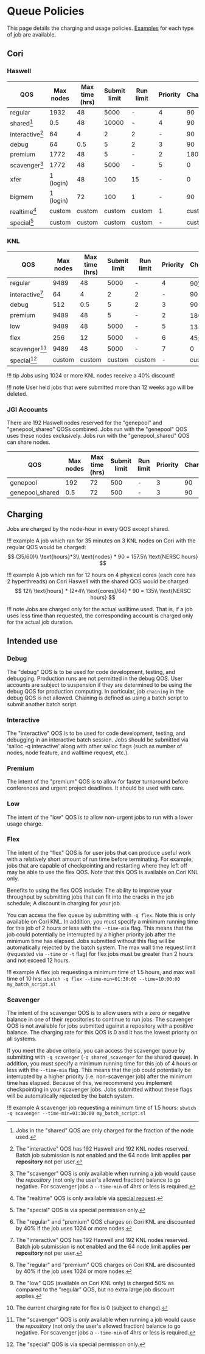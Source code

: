 # Queue Policies

This page details the charging and usage
policies. [Examples](examples/index.md) for each type of job are
available.

## Cori

### Haswell

| QOS             | Max nodes | Max time (hrs) | Submit limit | Run limit | Priority | Charge |
|-----------------|-----------|----------------|--------------|-----------|----------|--------|
| regular         | 1932      | 48             | 5000         | -         | 4        | 90     |
| shared[^1]      | 0.5       | 48             | 10000        | -         | 4        | 90     |
| interactive[^4] | 64        | 4              | 2            | 2         | -        | 90     |
| debug           | 64        | 0.5            | 5            | 2         | 3        | 90     |
| premium         | 1772      | 48             | 5            | -         | 2        | 180    |
| scavenger[^2]   | 1772      | 48             | 5000         | -         | 5        | 0      |
| xfer            | 1 (login) | 48             | 100          | 15        | -        | 0      |
| bigmem          | 1 (login) | 72             | 100          | 1         | -        | 90     |
| realtime[^3]    | custom    | custom         | custom       | custom    | 1        | custom |
| special[^5]     | custom    | custom         | custom       | custom    | -        | custom |

### KNL

| QOS             | Max nodes | Max time (hrs) | Submit limit | Run limit | Priority | Charge |
|-----------------|-----------|----------------|--------------|-----------|----------|--------|
| regular         | 9489      | 48             | 5000         | -         | 4        | 90[^6] |
| interactive[^4] | 64        | 4              | 2            | 2         | -        | 90     |
| debug           | 512       | 0.5            | 5            | 2         | 3        | 90     |
| premium         | 9489      | 48             | 5            | -         | 2        | 180[^6]|
| low             | 9489      | 48             | 5000         | -         | 5        | 135[^7] |
| flex   |          256       | 12             | 5000         | -         | 6        | 45[^8]  | 
| scavenger[^2]   | 9489      | 48             | 5000         | -         | 7        | 0      |
| special[^5]     | custom    | custom         | custom       | custom    | -        | custom |

!!! tip
	Jobs using 1024 or more KNL nodes receive a 40% discount!

!!! note
	User held jobs that were submitted more than 12 weeks ago will be deleted.

### JGI Accounts

There are 192 Haswell nodes reserved for the "genepool" and
"genepool_shared" QOSs combined.  Jobs run with the "genepool" QOS
uses these nodes exclusively. Jobs run with the "genepool_shared" QOS
can share nodes.

| QOS             | Max nodes | Max time (hrs) | Submit limit | Run limit | Priority | Charge |
|-----------------|-----------|----------------|--------------|-----------|----------|--------|
| genepool        | 192       | 72             | 500          | -         | 3        | 90     |
| genepool_shared | 0.5       | 72             | 500          | -         | 3        | 90     |

## Charging

Jobs are charged by the node-hour in every QOS except shared.

!!! example
	A job which ran for 35 minutes on 3 KNL nodes on Cori with
	the regular QOS would be charged:
	$$ (35/60)\\ \text{hours}*3\\ \text{nodes} * 90 = 157.5\\ \text{NERSC hours} $$

!!! example
	A job which ran for 12 hours on 4 physical cores (each core has 2 hyperthreads)
	on Cori Haswell with the shared QOS would be charged:
	$$ 12\\ \text{hours} * (2*4\\ \text{cores}/64) * 90 = 135\\ \text{NERSC hours} $$

!!! note
    Jobs are charged only for the actual walltime used. That is, if a job uses less
    time than requested, the corresponding account is charged only for the actual job
    duration.

## Intended use

### Debug

The "debug" QOS is to be used for code development, testing, and
debugging. Production runs are not permitted in the debug QOS. User
accounts are subject to suspension if they are determined to be using
the debug QOS for production computing. In particular, job `chaining`
in the debug QOS is not allowed. Chaining is defined as using a batch
script to submit another batch script.

### Interactive
The "interactive" QOS is to be used for code development, testing, and
debugging in an interactive batch session.  Jobs should be submitted
via 'salloc -q interactive' along with other salloc flags (such as 
number of nodes, node feature, and walltime request, etc.).

### Premium

The intent of the "premium" QOS is to allow for faster turnaround before
conferences and urgent project deadlines. It should be used with care.

### Low

The intent of the "low" QOS is to allow non-urgent jobs to run with a 
lower usage charge.

### Flex

The intent of the “flex" QOS is for user jobs that can produce useful work with 
a relatively short amount of run time before terminating. For example, jobs that 
are capable of checkpointing and restarting where they left off may be able to 
use the flex QOS. Note that this QOS is available on Cori KNL only.

Benefits to using the flex QOS include: The ability to improve your throughput 
by submitting jobs that can fit into the cracks in the job schedule; A discount 
in charging for your job. 

You can access the flex queue by submitting with `-q flex`. Note this is only 
available on Cori KNL.  In addition, 
you must specify a minimum running time for this job of 2 hours or less with 
the `--time-min` flag. This means that the job could potentially be interrupted 
by a higher priority job after the minimum time has elapsed.  Jobs submitted 
without this flag will be automatically rejected by the batch system. The max 
wall time request limit (requested via `--time` or `-t` flag) for flex jobs 
must be greater than 2 hours and not exceed 12 hours.

!!! example
        A flex job requesting a minimum time of 1.5 hours, and max wall time of
        10 hrs:
	`sbatch -q flex --time-min=01:30:00 --time=10:00:00 my_batch_script.sl`

### Scavenger

The intent of the scavenger QOS is to allow users with a zero or
negative balance in one of their repositories to continue to run jobs.
The scavenger QOS is not available for jobs submitted against
a repository with a positive balance. The charging rate for this QOS
is 0 and it has the lowest priority on all systems.

If you meet the above criteria, you can access the scavenger queue by
submitting with `-q scavenger` (`-q shared_scavenger` for the shared
queue). In addition, you must specify a minimum running time for this
job of 4 hours or less with the `--time-min` flag. This means that the
job could potentially be interrupted by a higher priority
(i.e. non-scavenger job) after the minimum time has elapsed. Because
of this, we recommend you implement checkpointing in your scavenger
jobs. Jobs submitted without these flags will be automatically
rejected by the batch system.

!!! example
        A scavenger job requesting a minimum time of 1.5 hours:
	`sbatch -q scavenger --time-min=01:30:00 my_batch_script.sl`

[^1]:
	Jobs in the "shared" QOS are only charged for the fraction of the
	node used.

[^2]:
	The "scavenger" QOS is *only* available when running a job would
    cause the *repository* (not only the user's allowed fraction)
    balance to go negative.  For scavenger jobs a `--time-min` of 
    4hrs or less is required.

[^3]:
	The "realtime" QOS is only available via
    [special request](https://nersc.service-now.com/catalog_home.do?sysparm_view=catalog_default).

[^4]:
	The "interactive" QOS has 192 Haswell and 192 KNL nodes
    reserved. Batch job submission is not enabled and the 64 node
    limit applies **per repository** not per user.

[^5]:
	The "special" QOS is via special permission only.

[^6]:
	The "regular" and "premium" QOS charges on Cori KNL are discounted
    by 40% if the job uses 1024 or more nodes.

[^7]:
	The "low" QOS (available on Cori KNL only) is charged 50% as compared to 
	the "regular" QOS, but no extra large job discount applies.

[^8]:
    The current charging rate for flex is 0 (subject to change).

